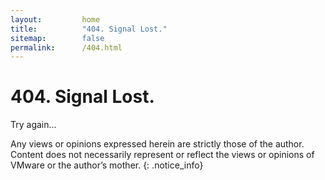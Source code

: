 ```yaml
---
layout:         home
title:          "404. Signal Lost."
sitemap:        false
permalink:      /404.html
---
```


# 404. Signal Lost.

Try again...

Any views or opinions expressed herein are strictly those of the author. Content does not necessarily represent or reflect the views or opinions of VMware or the author’s mother.
{: .notice_info}
